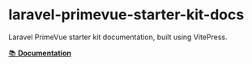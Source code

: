 # laravel-primevue-starter-kit-docs
Laravel PrimeVue starter kit documentation, built using VitePress.

[📚 **Documentation**](https://connorabbas.github.io/laravel-primevue-starter-kit-docs/)
